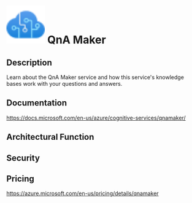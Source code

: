 # <img src ="../img/QnA Maker.svg" width=100 /> QnA Maker                 



## Description										
Learn about the QnA Maker service and how this service's knowledge bases work with your questions and answers.





## Documentation
https://docs.microsoft.com/en-us/azure/cognitive-services/qnamaker/



## Architectural Function




## Security




## Pricing
https://azure.microsoft.com/en-us/pricing/details/qnamaker



